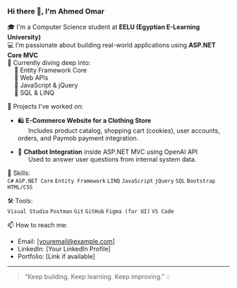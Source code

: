 ### Hi there 👋, I'm Ahmed Omar

🎓 I'm a Computer Science student at **EELU (Egyptian E-Learning University)**  
💻 I’m passionate about building real-world applications using **ASP.NET Core MVC**  
🧠 Currently diving deep into:  
&nbsp;&nbsp;&nbsp;&nbsp;🔹 Entity Framework Core  
&nbsp;&nbsp;&nbsp;&nbsp;🔹 Web APIs  
&nbsp;&nbsp;&nbsp;&nbsp;🔹 JavaScript & jQuery  
&nbsp;&nbsp;&nbsp;&nbsp;🔹 SQL & LINQ

🚀 Projects I've worked on:  
- 🛍️ **E-Commerce Website for a Clothing Store**  
&nbsp;&nbsp;&nbsp;&nbsp;&nbsp;&nbsp;Includes product catalog, shopping cart (cookies), user accounts, orders, and Paymob payment integration.

- 🤖 **Chatbot Integration** inside ASP.NET MVC using OpenAI API  
&nbsp;&nbsp;&nbsp;&nbsp;&nbsp;&nbsp;Used to answer user questions from internal system data.

📌 Skills:  
`C#` `ASP.NET Core` `Entity Framework` `LINQ` `JavaScript` `jQuery` `SQL` `Bootstrap` `HTML/CSS`

🛠️ Tools:  
`Visual Studio` `Postman` `Git` `GitHub` `Figma (for UI)` `VS Code`

📫 How to reach me:  
- Email: [youremail@example.com]  
- LinkedIn: [Your LinkedIn Profile]  
- Portfolio: [Link if available]

---

> “Keep building. Keep learning. Keep improving.” 💡
